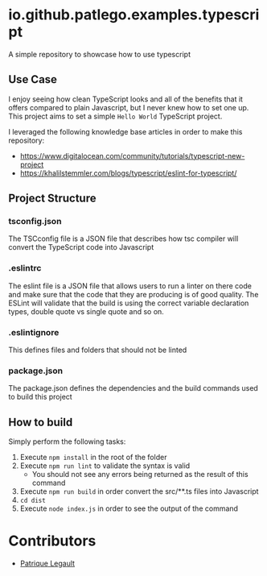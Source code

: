 # io.github.patlego.examples.typescript

A simple repository to showcase how to use typescript

## Use Case

I enjoy seeing how clean TypeScript looks and all of the benefits that it offers compared to plain Javascript, but I never knew how to set one up. This project aims to set a simple `Hello World` TypeScript project.

I leveraged the following knowledge base articles in order to make this repository:
- https://www.digitalocean.com/community/tutorials/typescript-new-project
- https://khalilstemmler.com/blogs/typescript/eslint-for-typescript/ 

## Project Structure 

### tsconfig.json

The TSCconfig file is a JSON file that describes how tsc compiler will convert the TypeScript code into Javascript

### .eslintrc

The eslint file is a JSON file that allows users to run a linter on there code and make sure that the code that they are producing is of good quality. The ESLint will validate that the build is using the correct variable declaration types, double quote vs single quote and so on.

### .eslintignore

This defines files and folders that should not be linted

### package.json

The package.json defines the dependencies and the build commands used to build this project

## How to build

Simply perform the following tasks:

1. Execute `npm install` in the root of the folder
2. Execute `npm run lint` to validate the syntax is valid
    - You should not see any errors being returned as the result of this command
3. Execute `npm run build` in order convert the src/**.ts files into Javascript
4. `cd dist`
5. Execute `node index.js` in order to see the output of the command


# Contributors

- [Patrique Legault](https://github.com/pat-lego)
